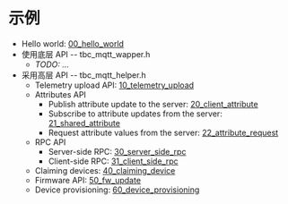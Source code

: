 # 示例

* Hello world: [00_hello_world](./tb_mqtt_client_helper/00_hello_world)
* 使用底层 API -- tbc_mqtt_wapper.h
  * *TODO: ...*
* 采用高层 API -- tbc_mqtt_helper.h
  * Telemetry upload API: [10_telemetry_upload](./tb_mqtt_client_helper/10_telemetry_upload)
  * Attributes API
    * Publish attribute update to the server: [20_client_attribute](./tb_mqtt_client_helper/20_client_attribute)
    * Subscribe to attribute updates from the server: [21_shared_attribute](./tb_mqtt_client_helper/21_shared_attribute)
    * Request attribute values from the server: [22_attribute_request](./tb_mqtt_client_helper/22_attribute_request)
  * RPC API
    * Server-side RPC: [30_server_side_rpc](./tb_mqtt_client_helper/30_server_side_rpc)
    * Client-side RPC: [31_client_side_rpc](./tb_mqtt_client_helper/31_client_side_rpc)
  * Claiming devices: [40_claiming_device](./tb_mqtt_client_helper/40_claiming_device)
  * Firmware API: [50_fw_update](./tb_mqtt_client_helper/50_fw_update)
  * Device provisioning: [60_device_provisioning](./tb_mqtt_client_helper/60_device_provisioning)

